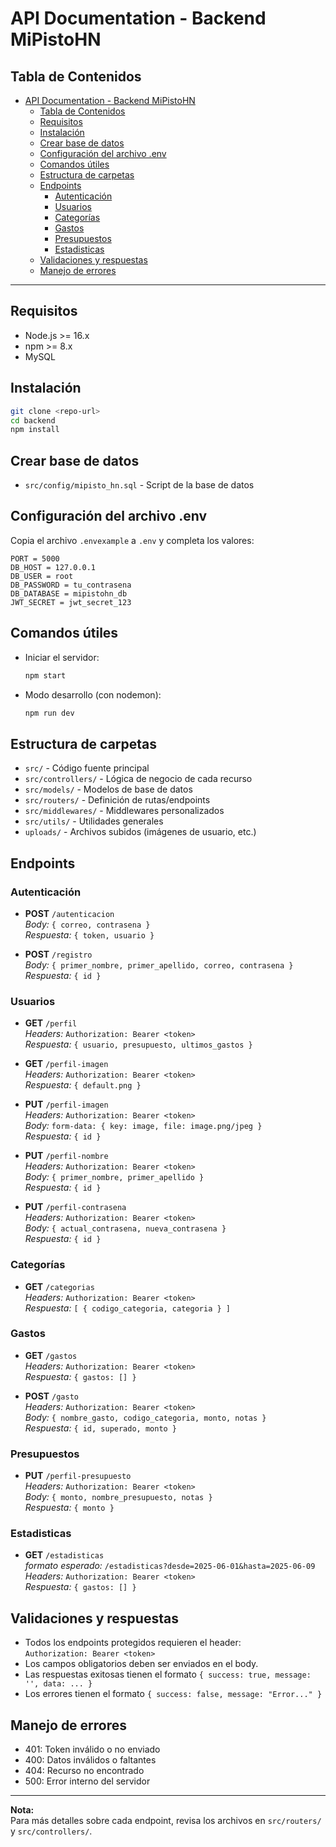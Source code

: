 # API Documentation - Backend MiPistoHN

## Tabla de Contenidos

- [API Documentation - Backend MiPistoHN](#api-documentation---backend-mipistohn)
  - [Tabla de Contenidos](#tabla-de-contenidos)
  - [Requisitos](#requisitos)
  - [Instalación](#instalación)
  - [Crear base de datos](#crear-base-de-datos)
  - [Configuración del archivo .env](#configuración-del-archivo-env)
  - [Comandos útiles](#comandos-útiles)
  - [Estructura de carpetas](#estructura-de-carpetas)
  - [Endpoints](#endpoints)
    - [Autenticación](#autenticación)
    - [Usuarios](#usuarios)
    - [Categorías](#categorías)
    - [Gastos](#gastos)
    - [Presupuestos](#presupuestos)
    - [Estadisticas](#estadisticas)
  - [Validaciones y respuestas](#validaciones-y-respuestas)
  - [Manejo de errores](#manejo-de-errores)

---

## Requisitos

- Node.js >= 16.x
- npm >= 8.x
- MySQL

## Instalación

```bash
git clone <repo-url>
cd backend
npm install
```

## Crear base de datos

- `src/config/mipisto_hn.sql` - Script de la base de datos

## Configuración del archivo .env

Copia el archivo `.envexample` a `.env` y completa los valores:

```env
PORT = 5000
DB_HOST = 127.0.0.1
DB_USER = root
DB_PASSWORD = tu_contrasena
DB_DATABASE = mipistohn_db
JWT_SECRET = jwt_secret_123
```

## Comandos útiles

- Iniciar el servidor:  
  ```bash
  npm start
  ```
- Modo desarrollo (con nodemon):  
  ```bash
  npm run dev
  ```

## Estructura de carpetas

- `src/` - Código fuente principal
- `src/controllers/` - Lógica de negocio de cada recurso
- `src/models/` - Modelos de base de datos
- `src/routers/` - Definición de rutas/endpoints
- `src/middlewares/` - Middlewares personalizados
- `src/utils/` - Utilidades generales
- `uploads/` - Archivos subidos (imágenes de usuario, etc.)

## Endpoints

### Autenticación

- **POST** `/autenticacion`  
  _Body:_ `{ correo, contrasena }`  
  _Respuesta:_ `{ token, usuario }`

- **POST** `/registro`  
  _Body:_ `{ primer_nombre, primer_apellido, correo, contrasena }`  
  _Respuesta:_ `{ id }`

### Usuarios

- **GET** `/perfil`  
  _Headers:_ `Authorization: Bearer <token>`  
  _Respuesta:_ `{ usuario, presupuesto, ultimos_gastos }`

- **GET** `/perfil-imagen`  
  _Headers:_ `Authorization: Bearer <token>`  
  _Respuesta:_ `{ default.png }`

- **PUT** `/perfil-imagen`  
  _Headers:_ `Authorization: Bearer <token>`  
  _Body:_ `form-data: { key: image, file: image.png/jpeg }`  
  _Respuesta:_ `{ id }`

- **PUT** `/perfil-nombre`  
  _Headers:_ `Authorization: Bearer <token>`  
  _Body:_ `{ primer_nombre, primer_apellido }`  
  _Respuesta:_ `{ id }`

- **PUT** `/perfil-contrasena`  
  _Headers:_ `Authorization: Bearer <token>`  
  _Body:_ `{ actual_contrasena, nueva_contrasena }`  
  _Respuesta:_ `{ id }`

### Categorías

- **GET** `/categorias`  
  _Headers:_ `Authorization: Bearer <token>`  
  _Respuesta:_ `[ { codigo_categoria, categoria } ]`

### Gastos

- **GET** `/gastos`  
  _Headers:_ `Authorization: Bearer <token>`  
  _Respuesta:_ `{ gastos: [] }`

- **POST** `/gasto`  
  _Headers:_ `Authorization: Bearer <token>`  
  _Body:_ `{ nombre_gasto, codigo_categoria, monto, notas }`  
  _Respuesta:_ `{ id, superado, monto }`

### Presupuestos

- **PUT** `/perfil-presupuesto`  
  _Headers:_ `Authorization: Bearer <token>`  
  _Body:_ `{ monto, nombre_presupuesto, notas }`  
  _Respuesta:_ `{ monto }`

### Estadisticas

- **GET** `/estadisticas`  
  _formato esperado:_ `/estadisticas?desde=2025-06-01&hasta=2025-06-09`  
  _Headers:_ `Authorization: Bearer <token>`  
  _Respuesta:_ `{ gastos: [] }`

## Validaciones y respuestas

- Todos los endpoints protegidos requieren el header:  
  `Authorization: Bearer <token>`
- Los campos obligatorios deben ser enviados en el body.
- Las respuestas exitosas tienen el formato `{ success: true, message: '', data: ... }`
- Los errores tienen el formato `{ success: false, message: "Error..." }`

## Manejo de errores

- 401: Token inválido o no enviado
- 400: Datos inválidos o faltantes
- 404: Recurso no encontrado
- 500: Error interno del servidor

---

**Nota:**  
Para más detalles sobre cada endpoint, revisa los archivos en `src/routers/` y `src/controllers/`.
